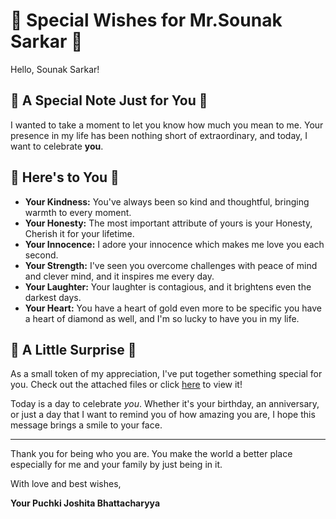 # 🎉 Special Wishes for Mr.Sounak Sarkar 🎉

Hello, Sounak Sarkar!

## 🌟 A Special Note Just for You 🌟

I wanted to take a moment to let you know how much you mean to me. Your presence in my life has been nothing short of extraordinary, and today, I want to celebrate **you**.

## 🎈 Here's to You 🎈

- **Your Kindness:** You've always been so kind and thoughtful, bringing warmth to every moment.
- **Your Honesty:** The most important attribute of yours is your Honesty, Cherish it for your lifetime.
- **Your Innocence:** I adore your innocence which makes me love you each second.
- **Your Strength:** I've seen you overcome challenges with peace of mind and clever mind, and it inspires me every day.
- **Your Laughter:** Your laughter is contagious, and it brightens even the darkest days.
- **Your Heart:** You have a heart of gold even more to be specific you have a heart of diamond as well, and I'm so lucky to have you in my life.

## 🎁 A Little Surprise 🎁

As a small token of my appreciation, I've put together something special for you. Check out the attached files or click [here](#) to view it! 

Today is a day to celebrate *you*. Whether it's your birthday, an anniversary, or just a day that I want to remind you of how amazing you are, I hope this message brings a smile to your face.

---

Thank you for being who you are. You make the world a better place especially for me and your family by just being in it.

With love and best wishes,

**Your Puchki Joshita Bhattacharyya**

